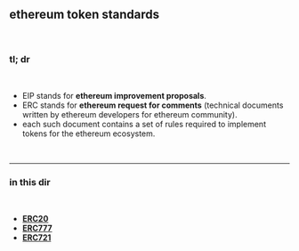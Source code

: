 ## ethereum token standards

<br>

### tl; dr

<br>

* EIP stands for **ethereum improvement proposals**.
* ERC stands for **ethereum request for comments** (technical documents written by ethereum developers for ethereum community).
* each such document contains a set of rules required to implement tokens for the ethereum ecosystem.

<br>

---

### in this dir

<br>

* **[ERC20](erc20.md)**
* **[ERC777](erc777.md)**
* **[ERC721](erc721.md)**

<br>

